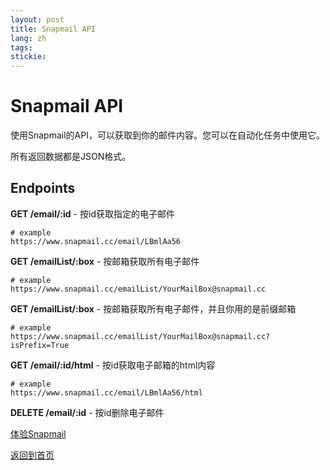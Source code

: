 ```yaml
---
layout: post
title: Snapmail API
lang: zh
tags: 
stickie: 
---
```


# Snapmail API

使用Snapmail的API，可以获取到你的邮件内容。您可以在自动化任务中使用它。

所有返回数据都是JSON格式。

## Endpoints

**GET    /email/:id** - 按id获取指定的电子邮件
```
# example
https://www.snapmail.cc/email/LBmlAa56
```

**GET    /emailList/:box** - 按邮箱获取所有电子邮件
```
# example
https://www.snapmail.cc/emailList/YourMailBox@snapmail.cc
```

**GET    /emailList/:box** - 按邮箱获取所有电子邮件，并且你用的是前缀邮箱
```
# example
https://www.snapmail.cc/emailList/YourMailBox@snapmail.cc?isPrefix=True
```

**GET    /email/:id/html** - 按id获取电子邮箱的html内容
```
# example
https://www.snapmail.cc/email/LBmlAa56/html
```

**DELETE /email/:id** - 按id删除电子邮件


<a target="_blank" href="https://www.snapmail.cc"><i class="fa fa-envelope a"></i> 体验Snapmail </a>

<a href="https://www.snapmail.cc/blog/"><i class="fa fa-arrow-circle-left"></i> 返回到首页 </a>